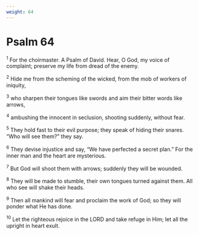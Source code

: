 ```yaml
---
weight: 64
---
```


# Psalm 64

<sup>1</sup> For the choirmaster. A Psalm of David. Hear, O God, my voice of complaint; preserve my life from dread of the enemy. 

<sup>2</sup> Hide me from the scheming of the wicked, from the mob of workers of iniquity, 

<sup>3</sup> who sharpen their tongues like swords and aim their bitter words like arrows, 

<sup>4</sup> ambushing the innocent in seclusion, shooting suddenly, without fear. 

<sup>5</sup> They hold fast to their evil purpose; they speak of hiding their snares. “Who will see them?” they say. 

<sup>6</sup> They devise injustice and say, “We have perfected a secret plan.” For the inner man and the heart are mysterious. 

<sup>7</sup> But God will shoot them with arrows; suddenly they will be wounded. 

<sup>8</sup> They will be made to stumble, their own tongues turned against them. All who see will shake their heads. 

<sup>9</sup> Then all mankind will fear and proclaim the work of God; so they will ponder what He has done. 

<sup>10</sup> Let the righteous rejoice in the LORD and take refuge in Him; let all the upright in heart exult. 


